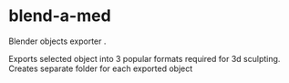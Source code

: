 # blend-a-med

Blender objects exporter .

Exports selected object into 3 popular formats required for 3d sculpting. Creates separate folder for each exported object
